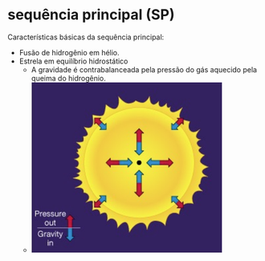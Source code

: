 # sequência principal (SP)

Características básicas da sequência principal:

- Fusão de hidrogênio em hélio.
- Estrela em equilíbrio hidrostático
  - A gravidade é contrabalanceada pela pressão do gás aquecido pela queima do hidrogênio.
  - ![Equilíbrio hidrostático de uma estrela](image-57.png)